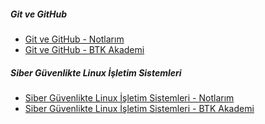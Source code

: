 ##### Git ve GitHub
+ [Git ve GitHub - Notlarım](Git%20ve%20GitHub/Git%20ve%20GitHub.md)
+ [Git ve GitHub - BTK Akademi](https://www.btkakademi.gov.tr/portal/course/versiyon-kontrolleri-git-ve-github-19439)

##### Siber Güvenlikte Linux İşletim Sistemleri
+ [Siber Güvenlikte Linux İşletim Sistemleri - Notlarım](Siber%20Güvenlikte%20Linux%20İşletim%20Sistemleri/Siber%20Güvenlikte%20Linux%20İşletim%20Sistemleri.md)
+ [Siber Güvenlikte Linux İşletim Sistemleri - BTK Akademi](https://www.btkakademi.gov.tr/portal/course/siber-guvenlikte-linux-isletim-sistemleri-10869)